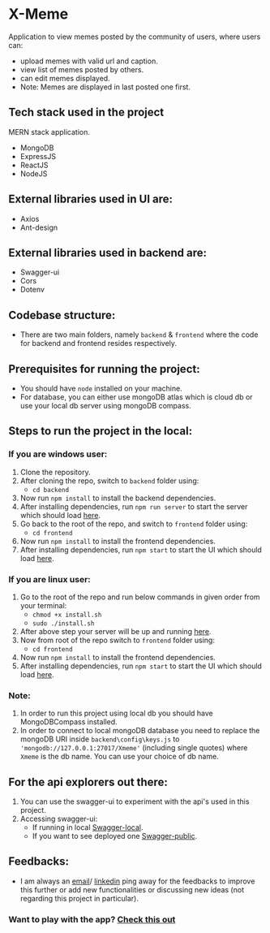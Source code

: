 # X-Meme
Application to view memes posted by the community of users, where users can:
 - upload memes with valid url and caption.
 - view list of memes posted by others.
 - can edit memes displayed.
 - Note: Memes are displayed in  last posted one first.
 
## Tech stack used in the project
MERN stack application. 
 - MongoDB
 - ExpressJS
 - ReactJS
 - NodeJS
 
## External libraries used in UI are:
  - Axios
  - Ant-design

## External libraries used in backend are:
  - Swagger-ui
  - Cors
  - Dotenv

## Codebase structure:
  - There are two main folders, namely `backend` & `frontend` where the code for backend and frontend resides respectively.

  
## Prerequisites for running the project:
  - You should have `node` installed on your machine.
  - For database, you can either use mongoDB atlas which is cloud db or use your local db server using mongoDB compass.

## Steps to run the project in the local:
### If you are windows user:
 1. Clone the repository.
 2. After cloning the repo, switch to `backend` folder using:
    - `cd backend`
 3. Now run `npm install` to install the backend dependencies.
 4. After installing dependencies, run `npm run server` to start the server which should load [here](http://localhost:8081).
 5. Go back to the root of the repo, and switch to `frontend` folder using:
    - `cd frontend`
 6. Now run `npm install` to install the frontend dependencies.
 7. After installing dependencies, run `npm start` to start the UI which should load [here](http://localhost:3000).
### If you are linux user:
 1. Go to the root of the repo and run below commands in given order from your terminal:
    - `chmod +x install.sh`
    - `sudo ./install.sh`
 2. After above step your server will be up and running [here](http://localhost:8081).
 3. Now from root of the repo switch to `frontend` folder using:
    - `cd frontend`
 4. Now run `npm install` to install the frontend dependencies.
 5. After installing dependencies, run `npm start` to start the UI which should load [here](http://localhost:3000).
 
### Note:
 1. In order to run this project using local db you should have MongoDBCompass installed.
 2. In order to connect to local mongoDB database you need to replace the mongoDB URI inside `backend\config\keys.js` to `'mongodb://127.0.0.1:27017/Xmeme'` (including single quotes) where `Xmeme` is the db name. You can use your choice of db name.

## For the api explorers out there:
 1. You can use the swagger-ui to experiment with the api's used in this project.
 2. Accessing swagger-ui:
    - If running in local [Swagger-local](http://localhost:8081/swagger-ui).
    - If you want to see deployed one [Swagger-public](https://x-meme-ankur.herokuapp.com/swagger-ui).
    

## Feedbacks:
  - I am always an [email](ankurchaudhary627@gmail.com)/ [linkedin](https://www.linkedin.com/in/ankurchaudhary627/) ping away for the feedbacks to improve this further or add new functionalities or discussing new ideas (not regarding this project in particular).
 
### Want to play with the app?  [Check this out](https://meme-ex.netlify.app/)
